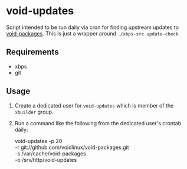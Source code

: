 void-updates
============

Script intended to be run daily via cron for finding upstream updates
to [void-packages][]. This is just a wrapper around `./xbps-src update-check`.

Requirements
------------

* xbps
* git

Usage
-----

1. Create a dedicated user for `void-updates` which is member of the
   `xbuilder` group.
2. Run a command like the following from the dedicated user's crontab
   daily:

    void-updates -p 20 \
      -r git://github.com/voidlinux/void-packages.git \
      -s /var/cache/void-packages \
      -o /srv/http/void-updates

[void-packages]: https://github.com/voidlinux/void-packages
